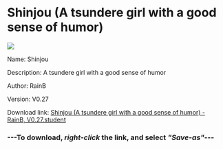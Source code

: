 # Shinjou (A tsundere girl with a good sense of humor)

<img src = "https://raw.githubusercontent.com/Arbiter1223/Koukou-Gurashi-Custom-Students/master/Students/Files/Shinjou%20(A%20tsundere%20girl%20with%20a%20good%20sense%20of%20humor).png">

Name: Shinjou

Description: A tsundere girl with a good sense of humor

Author: RainB

Version: V0.27

Download link: <a href="https://raw.githubusercontent.com/Arbiter1223/Koukou-Gurashi-Custom-Students/master/Students/Files/Shinjou%20(A%20tsundere%20girl%20with%20a%20good%20sense%20of%20humor)%20-%20RainB%2C%20V0.27.student">Shinjou (A tsundere girl with a good sense of humor) - RainB, V0.27.student</a>

### ---**To download, _right-click_ the link, and select _"Save-as"_**---

